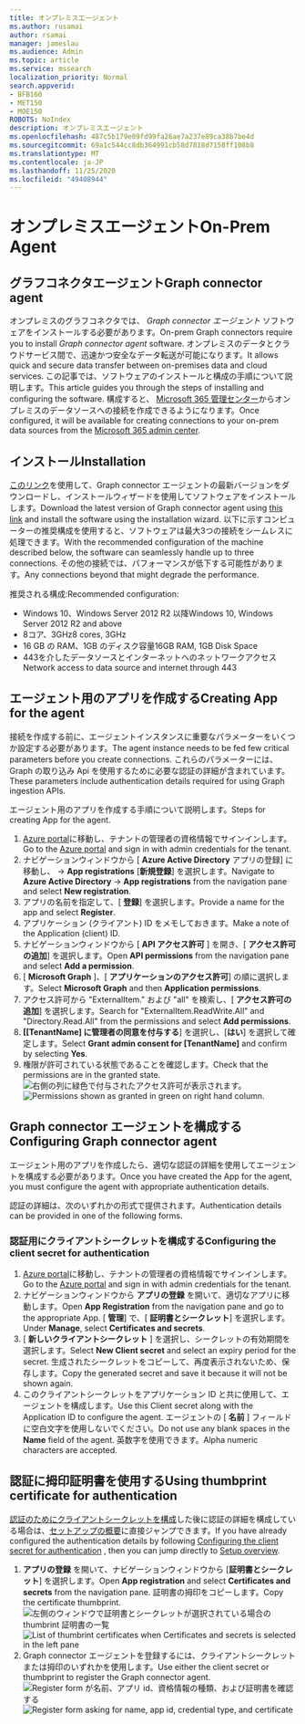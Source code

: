 ```yaml
---
title: オンプレミスエージェント
ms.author: rusamai
author: rsamai
manager: jameslau
ms.audience: Admin
ms.topic: article
ms.service: mssearch
localization_priority: Normal
search.appverid:
- BFB160
- MET150
- MOE150
ROBOTS: NoIndex
description: オンプレミスエージェント
ms.openlocfilehash: 487c5b179e09fd99fa26ae7a237e89ca38b7be4d
ms.sourcegitcommit: 69a1c544cc8db364991cb58d7818d7158ff108b8
ms.translationtype: MT
ms.contentlocale: ja-JP
ms.lasthandoff: 11/25/2020
ms.locfileid: "49408944"
---
```

# <a name="on-prem-agent"></a><span data-ttu-id="5d75e-103">オンプレミスエージェント</span><span class="sxs-lookup"><span data-stu-id="5d75e-103">On-Prem Agent</span></span>

## <a name="graph-connector-agent"></a><span data-ttu-id="5d75e-104">グラフコネクタエージェント</span><span class="sxs-lookup"><span data-stu-id="5d75e-104">Graph connector agent</span></span>

<span data-ttu-id="5d75e-105">オンプレミスのグラフコネクタでは、 *Graph connector エージェント* ソフトウェアをインストールする必要があります。</span><span class="sxs-lookup"><span data-stu-id="5d75e-105">On-prem Graph connectors require you to install *Graph connector agent* software.</span></span> <span data-ttu-id="5d75e-106">オンプレミスのデータとクラウドサービス間で、迅速かつ安全なデータ転送が可能になります。</span><span class="sxs-lookup"><span data-stu-id="5d75e-106">It allows quick and secure data transfer between on-premises data and cloud services.</span></span> <span data-ttu-id="5d75e-107">この記事では、ソフトウェアのインストールと構成の手順について説明します。</span><span class="sxs-lookup"><span data-stu-id="5d75e-107">This article guides you through the steps of installing and configuring the software.</span></span> <span data-ttu-id="5d75e-108">構成すると、 [Microsoft 365 管理センター](https://admin.microsoft.com)からオンプレミスのデータソースへの接続を作成できるようになります。</span><span class="sxs-lookup"><span data-stu-id="5d75e-108">Once configured, it will be available for creating connections to your on-prem data sources from the [Microsoft 365 admin center](https://admin.microsoft.com).</span></span>

## <a name="installation"></a><span data-ttu-id="5d75e-109">インストール</span><span class="sxs-lookup"><span data-stu-id="5d75e-109">Installation</span></span>

<span data-ttu-id="5d75e-110">[このリンク](https://download.microsoft.com/download/d/d/e/dde18236-9c67-437d-a864-894a0a888ef2/AgentPackage.msi)を使用して、Graph connector エージェントの最新バージョンをダウンロードし、インストールウィザードを使用してソフトウェアをインストールします。</span><span class="sxs-lookup"><span data-stu-id="5d75e-110">Download the latest version of Graph connector agent using [this link](https://download.microsoft.com/download/d/d/e/dde18236-9c67-437d-a864-894a0a888ef2/AgentPackage.msi) and install the software using the installation wizard.</span></span> <span data-ttu-id="5d75e-111">以下に示すコンピューターの推奨構成を使用すると、ソフトウェアは最大3つの接続をシームレスに処理できます。</span><span class="sxs-lookup"><span data-stu-id="5d75e-111">With the recommended configuration of the machine described below, the software can seamlessly handle up to three connections.</span></span> <span data-ttu-id="5d75e-112">その他の接続では、パフォーマンスが低下する可能性があります。</span><span class="sxs-lookup"><span data-stu-id="5d75e-112">Any connections beyond that might degrade the performance.</span></span>

<span data-ttu-id="5d75e-113">推奨される構成:</span><span class="sxs-lookup"><span data-stu-id="5d75e-113">Recommended configuration:</span></span>

* <span data-ttu-id="5d75e-114">Windows 10、Windows Server 2012 R2 以降</span><span class="sxs-lookup"><span data-stu-id="5d75e-114">Windows 10, Windows Server 2012 R2 and above</span></span>
* <span data-ttu-id="5d75e-115">8コア、3GHz</span><span class="sxs-lookup"><span data-stu-id="5d75e-115">8 cores, 3GHz</span></span>
* <span data-ttu-id="5d75e-116">16 GB の RAM、1GB のディスク容量</span><span class="sxs-lookup"><span data-stu-id="5d75e-116">16GB RAM, 1GB Disk Space</span></span>
* <span data-ttu-id="5d75e-117">443を介したデータソースとインターネットへのネットワークアクセス</span><span class="sxs-lookup"><span data-stu-id="5d75e-117">Network access to data source and internet through 443</span></span>

## <a name="creating-app-for-the-agent"></a><span data-ttu-id="5d75e-118">エージェント用のアプリを作成する</span><span class="sxs-lookup"><span data-stu-id="5d75e-118">Creating App for the agent</span></span>  

<span data-ttu-id="5d75e-119">接続を作成する前に、エージェントインスタンスに重要なパラメーターをいくつか設定する必要があります。</span><span class="sxs-lookup"><span data-stu-id="5d75e-119">The agent instance needs to be fed few critical parameters before you create connections.</span></span> <span data-ttu-id="5d75e-120">これらのパラメーターには、Graph の取り込み Api を使用するために必要な認証の詳細が含まれています。</span><span class="sxs-lookup"><span data-stu-id="5d75e-120">These parameters include authentication details required for using Graph ingestion APIs.</span></span>  

<span data-ttu-id="5d75e-121">エージェント用のアプリを作成する手順について説明します。</span><span class="sxs-lookup"><span data-stu-id="5d75e-121">Steps for creating App for the agent.</span></span>

1. <span data-ttu-id="5d75e-122">[Azure portal](https://portal.azure.com)に移動し、テナントの管理者の資格情報でサインインします。</span><span class="sxs-lookup"><span data-stu-id="5d75e-122">Go to the [Azure portal](https://portal.azure.com) and sign in with admin credentials for the tenant.</span></span>
2. <span data-ttu-id="5d75e-123">ナビゲーションウィンドウから [ **Azure Active Directory** アプリの登録] に移動し、  ->  **App registrations** [**新規登録**] を選択します。</span><span class="sxs-lookup"><span data-stu-id="5d75e-123">Navigate to **Azure Active Directory** -> **App registrations** from the navigation pane and select **New registration**.</span></span>
3. <span data-ttu-id="5d75e-124">アプリの名前を指定して、[ **登録**] を選択します。</span><span class="sxs-lookup"><span data-stu-id="5d75e-124">Provide a name for the app and select **Register**.</span></span>
4. <span data-ttu-id="5d75e-125">アプリケーション (クライアント) ID をメモしておきます。</span><span class="sxs-lookup"><span data-stu-id="5d75e-125">Make a note of the Application (client) ID.</span></span>
5. <span data-ttu-id="5d75e-126">ナビゲーションウィンドウから [ **API アクセス許可** ] を開き、[ **アクセス許可の追加**] を選択します。</span><span class="sxs-lookup"><span data-stu-id="5d75e-126">Open **API permissions** from the navigation pane and select **Add a permission**.</span></span>
6. <span data-ttu-id="5d75e-127">[ **Microsoft Graph** ]、[ **アプリケーションのアクセス許可**] の順に選択します。</span><span class="sxs-lookup"><span data-stu-id="5d75e-127">Select **Microsoft Graph** and then **Application permissions**.</span></span>
7. <span data-ttu-id="5d75e-128">アクセス許可から "ExternalItem." および "all" を検索し、[ **アクセス許可の追加**] を選択します。</span><span class="sxs-lookup"><span data-stu-id="5d75e-128">Search for "ExternalItem.ReadWrite.All" and "Directory.Read.All" from the permissions and select **Add permissions**.</span></span>
8. <span data-ttu-id="5d75e-129">**[[TenantName] に管理者の同意を付与する**] を選択し、[**はい**] を選択して確定します。</span><span class="sxs-lookup"><span data-stu-id="5d75e-129">Select **Grant admin consent for [TenantName]** and confirm by selecting **Yes**.</span></span>
9. <span data-ttu-id="5d75e-130">権限が許可されている状態であることを確認します。</span><span class="sxs-lookup"><span data-stu-id="5d75e-130">Check that the permissions are in the granted state.</span></span>
     <span data-ttu-id="5d75e-131">![右側の列に緑色で付与されたアクセス許可が表示されます。](media/onprem-agent/granted-state.png)</span><span class="sxs-lookup"><span data-stu-id="5d75e-131">![Permissions shown as granted in green on right hand column.](media/onprem-agent/granted-state.png)</span></span>

## <a name="configuring-graph-connector-agent"></a><span data-ttu-id="5d75e-132">Graph connector エージェントを構成する</span><span class="sxs-lookup"><span data-stu-id="5d75e-132">Configuring Graph connector agent</span></span>

<span data-ttu-id="5d75e-133">エージェント用のアプリを作成したら、適切な認証の詳細を使用してエージェントを構成する必要があります。</span><span class="sxs-lookup"><span data-stu-id="5d75e-133">Once you have created the App for the agent, you must configure the agent with appropriate authentication details.</span></span>

<span data-ttu-id="5d75e-134">認証の詳細は、次のいずれかの形式で提供されます。</span><span class="sxs-lookup"><span data-stu-id="5d75e-134">Authentication details can be provided in one of the following forms.</span></span>

### <a name="configuring-the-client-secret-for-authentication"></a><span data-ttu-id="5d75e-135">認証用にクライアントシークレットを構成する</span><span class="sxs-lookup"><span data-stu-id="5d75e-135">Configuring the client secret for authentication</span></span>

1. <span data-ttu-id="5d75e-136">[Azure portal](https://portal.azure.com)に移動し、テナントの管理者の資格情報でサインインします。</span><span class="sxs-lookup"><span data-stu-id="5d75e-136">Go to the [Azure portal](https://portal.azure.com) and sign in with admin credentials for the tenant.</span></span>
2. <span data-ttu-id="5d75e-137">ナビゲーションウィンドウから **アプリの登録** を開いて、適切なアプリに移動します。</span><span class="sxs-lookup"><span data-stu-id="5d75e-137">Open **App Registration** from the navigation pane and go to the appropriate App.</span></span> <span data-ttu-id="5d75e-138">[ **管理**] で、[ **証明書とシークレット**] を選択します。</span><span class="sxs-lookup"><span data-stu-id="5d75e-138">Under **Manage**, select **Certificates and secrets**.</span></span>
3. <span data-ttu-id="5d75e-139">[ **新しいクライアントシークレット** ] を選択し、シークレットの有効期間を選択します。</span><span class="sxs-lookup"><span data-stu-id="5d75e-139">Select **New Client secret** and select an expiry period for the secret.</span></span> <span data-ttu-id="5d75e-140">生成されたシークレットをコピーして、再度表示されないため、保存します。</span><span class="sxs-lookup"><span data-stu-id="5d75e-140">Copy the generated secret and save it because it will not be shown again.</span></span>
4. <span data-ttu-id="5d75e-141">このクライアントシークレットをアプリケーション ID と共に使用して、エージェントを構成します。</span><span class="sxs-lookup"><span data-stu-id="5d75e-141">Use this Client secret along with the Application ID to configure the agent.</span></span> <span data-ttu-id="5d75e-142">エージェントの [ **名前** ] フィールドに空白文字を使用しないでください。</span><span class="sxs-lookup"><span data-stu-id="5d75e-142">Do not use any blank spaces in the **Name** field of the agent.</span></span> <span data-ttu-id="5d75e-143">英数字を使用できます。</span><span class="sxs-lookup"><span data-stu-id="5d75e-143">Alpha numeric characters are accepted.</span></span>

## <a name="using-thumbprint-certificate-for-authentication"></a><span data-ttu-id="5d75e-144">認証に拇印証明書を使用する</span><span class="sxs-lookup"><span data-stu-id="5d75e-144">Using thumbprint certificate for authentication</span></span>

<span data-ttu-id="5d75e-145">[認証のためにクライアントシークレットを構成](#configuring-the-client-secret-for-authentication)した後に認証の詳細を構成している場合は、[セットアップの概要](configure-connector.md)に直接ジャンプできます。</span><span class="sxs-lookup"><span data-stu-id="5d75e-145">If you have already configured the authentication details by following [Configuring the client secret for authentication](#configuring-the-client-secret-for-authentication) , then you can jump directly to [Setup overview](configure-connector.md).</span></span>

1. <span data-ttu-id="5d75e-146">**アプリの登録** を開いて、ナビゲーションウィンドウから [**証明書とシークレット**] を選択します。</span><span class="sxs-lookup"><span data-stu-id="5d75e-146">Open **App registration** and select **Certificates and secrets** from the navigation pane.</span></span> <span data-ttu-id="5d75e-147">証明書の拇印をコピーします。</span><span class="sxs-lookup"><span data-stu-id="5d75e-147">Copy the certificate thumbprint.</span></span>
<span data-ttu-id="5d75e-148">![左側のウィンドウで証明書とシークレットが選択されている場合の thumbrint 証明書の一覧](media/onprem-agent/certificates.png)</span><span class="sxs-lookup"><span data-stu-id="5d75e-148">![List of thumbrint certificates when Certificates and secrets is selected in the left pane](media/onprem-agent/certificates.png)</span></span>
2. <span data-ttu-id="5d75e-149">Graph connector エージェントを登録するには、クライアントシークレットまたは拇印のいずれかを使用します。</span><span class="sxs-lookup"><span data-stu-id="5d75e-149">Use either the client secret or thumbprint to register the Graph connector agent.</span></span>
<span data-ttu-id="5d75e-150">![Register form が名前、アプリ id、資格情報の種類、および証明書を確認する](media/onprem-agent/register.png)</span><span class="sxs-lookup"><span data-stu-id="5d75e-150">![Register form asking for name, app id, credential type, and certificate](media/onprem-agent/register.png)</span></span>
